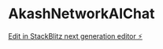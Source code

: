 # AkashNetworkAIChat

[Edit in StackBlitz next generation editor ⚡️](https://stackblitz.com/~/github.com/JoelHJames1/AkashNetworkAIChat)